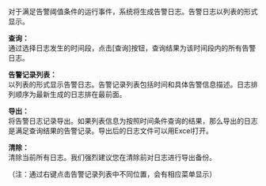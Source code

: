 对于满足告警阈值条件的运行事件，系统将生成告警日志。告警日志以列表的形式显示。

**查询：**  
通过选择日志发生的时间段，点击[查询]按钮，查询结果为该时间段内的所有告警日志。

**告警记录列表：**  
以列表的形式显示告警日志。告警记录列表包括时间和具体告警信息描述。日志排列顺序为最新生成的日志排在最前面。

**导出：**  
将告警日志记录导出。如果列表信息为按照时间条件查询的结果，那么导出的日志是满足查询结果的告警记录。导出后的日志文件可以用Excel打开。

**清除：**  
清除当前所有日志。我们强烈建议您在清除前对日志进行导出备份。

（注：通过右键点击告警记录列表中不同位置，会有相应菜单显示）
